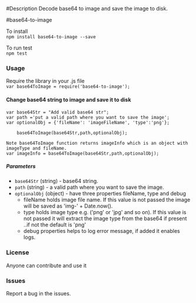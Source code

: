 #Description
Decode base64 to image and save the image to disk.

#base64-to-image

To install  
`npm install base64-to-image --save`  

To run test  
`npm test`  

### Usage  

Require the library in your .js file  
`var base64ToImage = require('base64-to-image');`  

#### Change base64 string to image and save it to disk  
```
var base64Str = "Add valid base64 str";
var path ='put a valid path where you want to save the image';
var optionalObj = {'fileName': 'imageFileName', 'type':'png'};

	base64ToImage(base64Str,path,optionalObj); 
	
Note base64ToImage function returns imageInfo which is an object with imageType and fileName.
var imageInfo = base64ToImage(base64Str,path,optionalObj); 
```

##### Parameters  
 - `base64Str` (string) - base64 string.
 - `path` (string) - a valid path where you want to save the image.
 - `optionalObj` (object) - have three properties fileName, type and debug
 	- fileName holds image file name. If this value is not passed the image will be saved as 'img-' + Date.now().
 	- type holds image type e.g. ('png' or 'jpg'  and so on). If this value is not passed it will extract the image type from the base64 if present ..if not the default is 'png'
	- debug properties helps to log error message, if added it enables logs.


### License  
  Anyone can contribute and use it 

### Issues  
Report a bug in the issues.   
